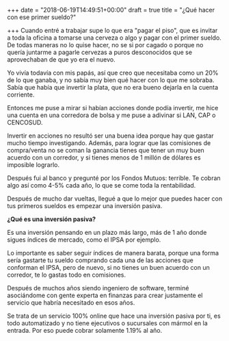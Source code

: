 +++
date = "2018-06-19T14:49:51+00:00"
draft = true
title = "¿Qué hacer con ese primer sueldo?"

+++
Cuando entré a trabajar supe lo que era "pagar el piso", que es invitar a toda la oficina a tomarse una cerveza o algo y pagar con el primer sueldo. De todas maneras no lo quise hacer, no se si por cagado o porque no quería juntarme a pagarle cervezas a puros desconocidos que se aprovechaban de que yo era el nuevo.

Yo vivía todavía con mis papás, así que creo que necesitaba como un 20% de lo que ganaba, y no sabía muy bien qué hacer con lo que me sobraba. Sabía que había que invertir la plata, que no era bueno dejarla en la cuenta corriente.

Entonces me puse a mirar si habían acciones donde podía invertir, me hice una cuenta en una corredora de bolsa y me puse a adivinar si LAN, CAP o CENCOSUD.

Invertir en acciones no resultó ser una buena idea porque hay que gastar mucho tiempo investigando. Además, para lograr que las comisiones de compra/venta no se coman la ganancia tienes que tener un muy buen acuerdo con un corredor, y si tienes menos de 1 millón de dólares es imposible lograrlo.

Después fui al banco y pregunté por los Fondos Mutuos: terrible. Te cobran algo así como 4-5% cada año, lo que se come toda la rentabilidad.

Después de mucho dar vueltas, llegué a que lo mejor que puedes hacer con tus primeros sueldos es empezar una inversión pasiva. 

**¿Qué es una inversión pasiva?**

Es una inversión pensando en un plazo más largo, más de 1 año donde sigues índices de mercado, como el IPSA por ejemplo. 

Lo importante es saber seguir índices de manera barata, porque una forma sería gastarte tu sueldo comprando cada una de las acciones que conforman el IPSA, pero de nuevo, si no tienes un buen acuerdo con un corredor, te lo gastas todo en comisiones.

Después de muchos años siendo ingeniero de software, terminé asociándome con gente experta en finanzas para crear justamente el servicio que habría necesitado en esos años. 

Se trata de un servicio 100% online que hace una inversión pasiva por ti, es todo automatizado y no tiene ejecutivos o sucursales con mármol en la entrada. Por eso puede cobrar solamente 1.19% al año.